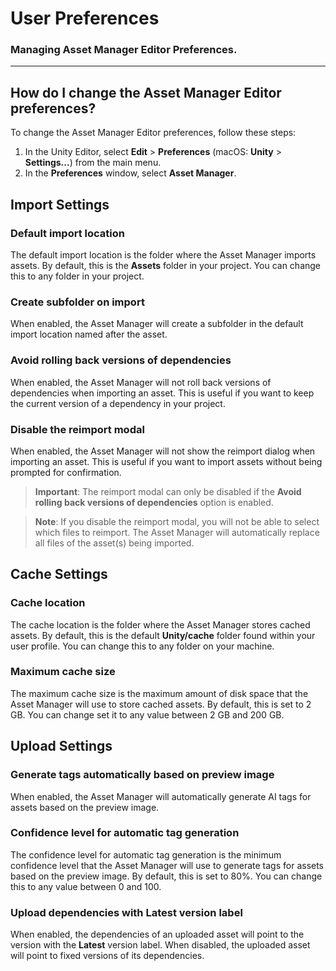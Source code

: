 # User Preferences

### Managing Asset Manager Editor Preferences.

---

## How do I change the Asset Manager Editor preferences?

To change the Asset Manager Editor preferences, follow these steps:

1. In the Unity Editor, select **Edit** > **Preferences** (macOS: **Unity** > **Settings...**) from the main menu.
2. In the **Preferences** window, select **Asset Manager**.

## Import Settings

### Default import location

The default import location is the folder where the Asset Manager imports assets. By default, this is the **Assets** folder in your project.
You can change this to any folder in your project.

### Create subfolder on import

When enabled, the Asset Manager will create a subfolder in the default import location named after the asset.

### Avoid rolling back versions of dependencies

When enabled, the Asset Manager will not roll back versions of dependencies when importing an asset.
This is useful if you want to keep the current version of a dependency in your project.

### Disable the reimport modal

When enabled, the Asset Manager will not show the reimport dialog when importing an asset.
This is useful if you want to import assets without being prompted for confirmation.

> **Important**:
> The reimport modal can only be disabled if the **Avoid rolling back versions of dependencies** option is enabled.

> **Note**:
> If you disable the reimport modal, you will not be able to select which files to reimport. The Asset Manager will automatically replace all files of the asset(s) being imported.

## Cache Settings

### Cache location

The cache location is the folder where the Asset Manager stores cached assets. By default, this is the default **Unity/cache** folder found within your user profile. You can change this to any folder on your machine.

### Maximum cache size

The maximum cache size is the maximum amount of disk space that the Asset Manager will use to store cached assets. By default, this is set to 2 GB. You can change set it to any value between 2 GB and 200 GB.

## Upload Settings

### Generate tags automatically based on preview image

When enabled, the Asset Manager will automatically generate AI tags for assets based on the preview image.

### Confidence level for automatic tag generation

The confidence level for automatic tag generation is the minimum confidence level that the Asset Manager will use to generate tags for assets based on the preview image. By default, this is set to 80%. You can change this to any value between 0 and 100.

### Upload dependencies with **Latest** version label

When enabled, the dependencies of an uploaded asset will point to the version with the **Latest** version label. When disabled, the uploaded asset will point to fixed versions of its dependencies.